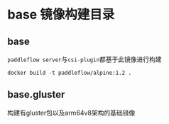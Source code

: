 # base 镜像构建目录
## base
`paddleflow server`与`csi-plugin`都基于此镜像进行构建
```shell
docker build -t paddleflow/alpine:1.2 .
```
## base.gluster
构建有gluster包以及arm64v8架构的基础镜像